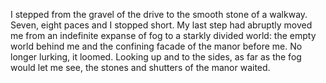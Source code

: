 I stepped from the gravel of the drive to the smooth stone of a walkway. Seven, eight paces and I stopped short. My last step had abruptly moved me from an indefinite expanse of fog to a starkly divided world: the empty world behind me and the confining facade of the manor before me. No longer lurking, it loomed. Looking up and to the sides, as far as the fog would let me see, the stones and shutters of the manor waited. 
